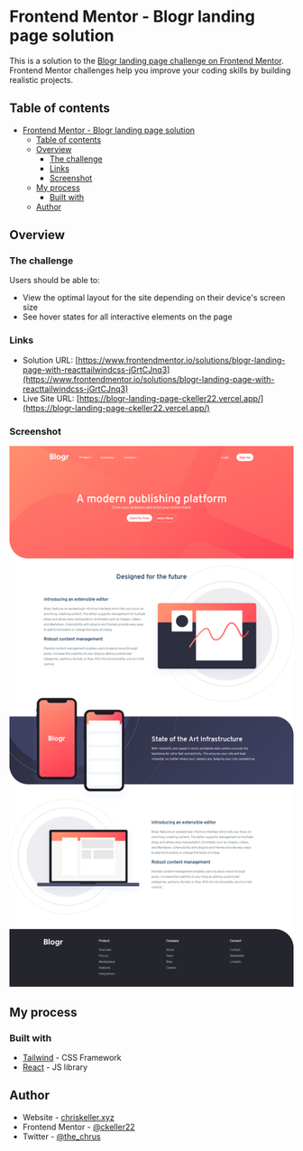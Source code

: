 # Frontend Mentor - Blogr landing page solution

This is a solution to the [Blogr landing page challenge on Frontend Mentor](https://www.frontendmentor.io/challenges/blogr-landing-page-EX2RLAApP). Frontend Mentor challenges help you improve your coding skills by building realistic projects.

## Table of contents

- [Frontend Mentor - Blogr landing page solution](#frontend-mentor---blogr-landing-page-solution)
  - [Table of contents](#table-of-contents)
  - [Overview](#overview)
    - [The challenge](#the-challenge)
    - [Links](#links)
    - [Screenshot](#screenshot)
  - [My process](#my-process)
    - [Built with](#built-with)
  - [Author](#author)

## Overview

### The challenge

Users should be able to:

- View the optimal layout for the site depending on their device's screen size
- See hover states for all interactive elements on the page

### Links

- Solution URL: [https://www.frontendmentor.io/solutions/blogr-landing-page-with-reacttailwindcss-jGrtCJnq3](https://www.frontendmentor.io/solutions/blogr-landing-page-with-reacttailwindcss-jGrtCJnq3)
- Live Site URL: [https://blogr-landing-page-ckeller22.vercel.app/](https://blogr-landing-page-ckeller22.vercel.app/)

### Screenshot

![Desktop View](./screenshots/blogr-desktop-preview.png)

## My process

### Built with

- [Tailwind](https://tailwindcss.com/) - CSS Framework
- [React](https://reactjs.org/) - JS library

## Author

- Website - [chriskeller.xyz](http://www.chriskeller.xyz)
- Frontend Mentor - [@ckeller22](https://www.frontendmentor.io/profile/ckeller22)
- Twitter - [@the_chrus](https://www.twitter.com/the_chrus)

